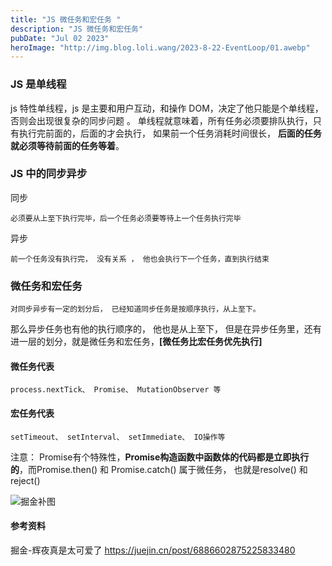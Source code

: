 ```yaml
---
title: "JS 微任务和宏任务 "
description: "JS 微任务和宏任务"
pubDate: "Jul 02 2023"
heroImage: "http://img.blog.loli.wang/2023-8-22-EventLoop/01.awebp"
---
```


### JS 是单线程

js 特性单线程，js 是主要和用户互动，和操作 DOM，决定了他只能是个单线程，否则会出现很复杂的同步问题 。 单线程就意味着，所有任务必须要排队执行，只有执行完前面的，后面的才会执行， 如果前一个任务消耗时间很长， **后面的任务就必须等待前面的任务等着**。

### JS 中的同步异步

同步

    必须要从上至下执行完毕，后一个任务必须要等待上一个任务执行完毕

异步

    前一个任务没有执行完， 没有关系 ， 他也会执行下一个任务，直到执行结束


### 微任务和宏任务

    对同步异步有一定的划分后， 已经知道同步任务是按顺序执行，从上至下。
那么异步任务也有他的执行顺序的， 他也是从上至下， 但是在异步任务里，还有进一层的划分，就是微任务和宏任务，**[微任务比宏任务优先执行]**

#### 微任务代表
    process.nextTick、 Promise、 MutationObserver 等


#### 宏任务代表
    setTimeout、 setInterval、 setImmediate、 IO操作等

注意： Promise有个特殊性，**Promise构造函数中函数体的代码都是立即执行的**，而Promise.then() 和 Promise.catch() 属于微任务， 也就是resolve() 和reject()

![掘金补图](http://img.blog.loli.wang/2023-8-22-EventLoop/01.awebp)


#### 参考资料

掘金-辉夜真是太可爱了  https://juejin.cn/post/6886602875225833480

